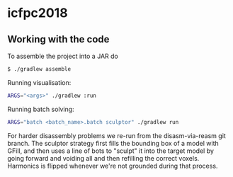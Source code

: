 # icfpc2018

## Working with the code

To assemble the project into a JAR do

```bash
$ ./gradlew assemble
```

Running visualisation:

```bash
ARGS="<args>" ./gradlew :run
```

Running batch solving:

```bash
ARGS="batch <batch_name>.batch sculptor" ./gradlew run
```

For harder disassembly problems we re-run from the disasm-via-reasm git branch. The sculptor strategy first fills the bounding box of a model with GFill, and then uses a line of bots to "sculpt" it into the target model by going forward and voiding all and then refilling the correct voxels. Harmonics is flipped whenever we're not grounded during that process.
